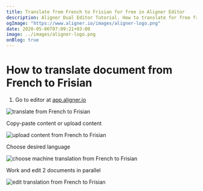 ```yaml
---
title: Translate from French to Frisian for free in Aligner Editor
description: Aligner Dual Editor Tutorial. How to translate for free from French to Frisian. Aligner is multilingual document management platform. 
ogImage: "https://www.aligner.io/images/aligner-logo.png"
date: 2020-05-06T07:09:21+03:00
image: ../images/aligner-logo.png
onBlog: true
---
```


# How to translate document from French to Frisian

1. Go to editor at [app.aligner.io](https://app.aligner.io "Aligner App web page")

![translate from French to Frisian](../aligner-blank-editor.png "translate from French to Frisian")

Copy-paste content or upload content

![upload content from French to Frisian](../aligner-uploaded-document.png "upload content from French to Frisian")

Choose desired language

![choose machine translation from French to Frisian](../aligner-language-dropdown.png "choose machine translation from French to Frisian")

Work and edit 2 documents in parallel

![edit translation from French to Frisian](../aligner-double-sitded-editor.png "edit translation from French to Frisian")

